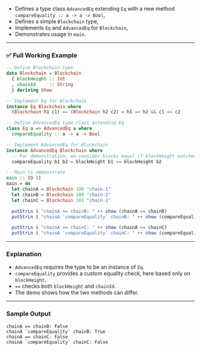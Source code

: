

* Defines a type class `AdvancedEq` extending `Eq` with a new method `compareEquality :: a -> a -> Bool`,
* Defines a simple `Blockchain` type,
* Implements `Eq` and `AdvancedEq` for `Blockchain`,
* Demonstrates usage in `main`.

---

### ✅ Full Working Example

```haskell
-- Define Blockchain type
data Blockchain = Blockchain
  { blockHeight :: Int
  , chainId     :: String
  } deriving Show

-- Implement Eq for Blockchain
instance Eq Blockchain where
  (Blockchain h1 c1) == (Blockchain h2 c2) = h1 == h2 && c1 == c2

-- Define AdvancedEq type class extending Eq
class Eq a => AdvancedEq a where
  compareEquality :: a -> a -> Bool

-- Implement AdvancedEq for Blockchain
instance AdvancedEq Blockchain where
  -- For demonstration, we consider blocks equal if blockHeight matches, ignoring chainId
  compareEquality b1 b2 = blockHeight b1 == blockHeight b2

-- Main to demonstrate
main :: IO ()
main = do
  let chainA = Blockchain 100 "chain-1"
  let chainB = Blockchain 100 "chain-2"
  let chainC = Blockchain 101 "chain-1"

  putStrLn $ "chainA == chainB: " ++ show (chainA == chainB)             -- False (different chainId)
  putStrLn $ "chainA `compareEquality` chainB: " ++ show (compareEquality chainA chainB) -- True (same height)

  putStrLn $ "chainA == chainC: " ++ show (chainA == chainC)             -- False
  putStrLn $ "chainA `compareEquality` chainC: " ++ show (compareEquality chainA chainC) -- False
```

---

### Explanation

* `AdvancedEq` requires the type to be an instance of `Eq`.
* `compareEquality` provides a custom equality check, here based only on `blockHeight`.
* `==` checks both `blockHeight` and `chainId`.
* The demo shows how the two methods can differ.

---

### Sample Output

```
chainA == chainB: False
chainA `compareEquality` chainB: True
chainA == chainC: False
chainA `compareEquality` chainC: False
```


